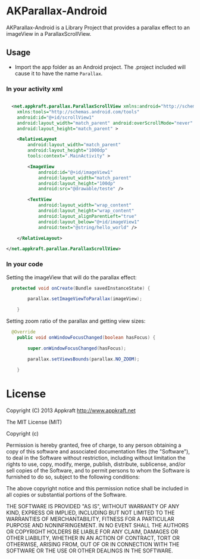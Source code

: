AKParallax-Android 
================

AKParallax-Android  is a Library Project that provides a parallax effect to an imageView in a ParallaxScrollView.

## Usage

* Import the app folder as an Android project. The .project included will cause it to have the name `Parallax`.

### In your activity xml

``` xml

  <net.appkraft.parallax.ParallaxScrollView xmlns:android="http://schemas.android.com/apk/res/android"
    xmlns:tools="http://schemas.android.com/tools"
    android:id="@+id/scrollView1"
    android:layout_width="match_parent" android:overScrollMode="never"
    android:layout_height="match_parent" > 

    <RelativeLayout
        android:layout_width="match_parent"
        android:layout_height="1000dp"
        tools:context=".MainActivity" >

        <ImageView
            android:id="@+id/imageView1"
            android:layout_width="match_parent"
            android:layout_height="100dp"
            android:src="@drawable/teste" />

        <TextView
            android:layout_width="wrap_content"
            android:layout_height="wrap_content"
            android:layout_alignParentLeft="true"
            android:layout_below="@+id/imageView1"
            android:text="@string/hello_world" />

    </RelativeLayout>

</net.appkraft.parallax.ParallaxScrollView>

```

### In your code

Setting the imageView that will do the parallax effect:

``` java
  protected void onCreate(Bundle savedInstanceState) {

		parallax.setImageViewToParallax(imageView);

	}
```
Setting zoom ratio of the parallax and getting view sizes:

``` java
  @Override
	public void onWindowFocusChanged(boolean hasFocus) {

		super.onWindowFocusChanged(hasFocus);

		parallax.setViewsBounds(parallax.NO_ZOOM);

	}
```

# License

Copyright (C) 2013 Appkraft
http://www.appkraft.net

The MIT License (MIT)

Copyright (c) <year> <copyright holders>

Permission is hereby granted, free of charge, to any person obtaining a copy
of this software and associated documentation files (the "Software"), to deal
in the Software without restriction, including without limitation the rights
to use, copy, modify, merge, publish, distribute, sublicense, and/or sell
copies of the Software, and to permit persons to whom the Software is
furnished to do so, subject to the following conditions:

The above copyright notice and this permission notice shall be included in
all copies or substantial portions of the Software.

THE SOFTWARE IS PROVIDED "AS IS", WITHOUT WARRANTY OF ANY KIND, EXPRESS OR
IMPLIED, INCLUDING BUT NOT LIMITED TO THE WARRANTIES OF MERCHANTABILITY,
FITNESS FOR A PARTICULAR PURPOSE AND NONINFRINGEMENT. IN NO EVENT SHALL THE
AUTHORS OR COPYRIGHT HOLDERS BE LIABLE FOR ANY CLAIM, DAMAGES OR OTHER
LIABILITY, WHETHER IN AN ACTION OF CONTRACT, TORT OR OTHERWISE, ARISING FROM,
OUT OF OR IN CONNECTION WITH THE SOFTWARE OR THE USE OR OTHER DEALINGS IN
THE SOFTWARE.

